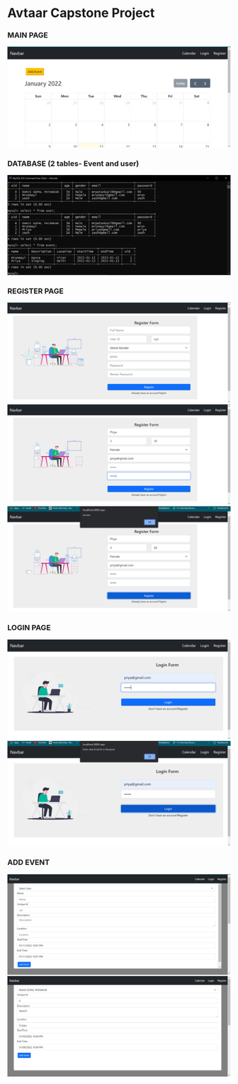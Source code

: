 # Avtaar Capstone Project

<h3>MAIN PAGE</h3>

<img src = 'https://github.com/Mrunmayi28/Avtaar/blob/main/Assignment4/avtaar/src/images/mainpage.png' alt='ss'/>

<h3>DATABASE (2 tables- Event and user)</h3>

<img src = 'https://github.com/Mrunmayi28/Avtaar/blob/main/Assignment4/avtaar/src/images/database.png' alt='ss'/>
<h3>REGISTER PAGE</h3>

<img src = 'https://github.com/Mrunmayi28/Avtaar/blob/main/Assignment4/avtaar/src/images/register1.png' alt='ss'/>
<img src = 'https://github.com/Mrunmayi28/Avtaar/blob/main/Assignment4/avtaar/src/images/registerdetails.png' alt='ss'/>
<img src = 'https://github.com/Mrunmayi28/Avtaar/blob/main/Assignment4/avtaar/src/images/registersucess.png' alt='ss'/>

<h3>LOGIN PAGE</h3>

<img src = 'https://github.com/Mrunmayi28/Avtaar/blob/main/Assignment4/avtaar/src/images/login%20.png' alt='ss'/>
<img src = 'https://github.com/Mrunmayi28/Avtaar/blob/main/Assignment4/avtaar/src/images/login_invalid.png' alt='ss'/>

<h3>ADD EVENT</h3>

<img src = 'https://github.com/Mrunmayi28/Avtaar/blob/main/Assignment4/avtaar/src/images/addevent.png' alt='ss'/>
<img src = 'https://github.com/Mrunmayi28/Avtaar/blob/main/Assignment4/avtaar/src/images/addeventdetails.png' alt='ss'/>
